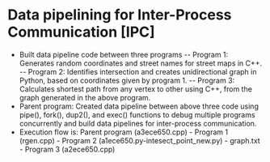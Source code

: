 # Data pipelining for Inter-Process Communication [IPC]

- Built data pipeline code between three programs 
-- Program 1: Generates random coordinates and street names for street maps in C++. 
-- Program 2: Identifies intersection and creates unidirectional graph in Python, based on coordinates given by program 1.
-- Program 3: Calculates shortest path from any vertex to other using C++, from the graph generated in the above program. 
- Parent program: Created data pipeline between above three code using pipe(), fork(), dup2(), and exec() functions to debug multiple programs concurrently and build data pipelines for inter-process communication. 
- Execution flow is: Parent program (a3ece650.cpp) - Program 1 (rgen.cpp) - Program 2 (a1ece650.py-intesect_point_new.py) - graph.txt - Program 3 (a2ece650.cpp)
